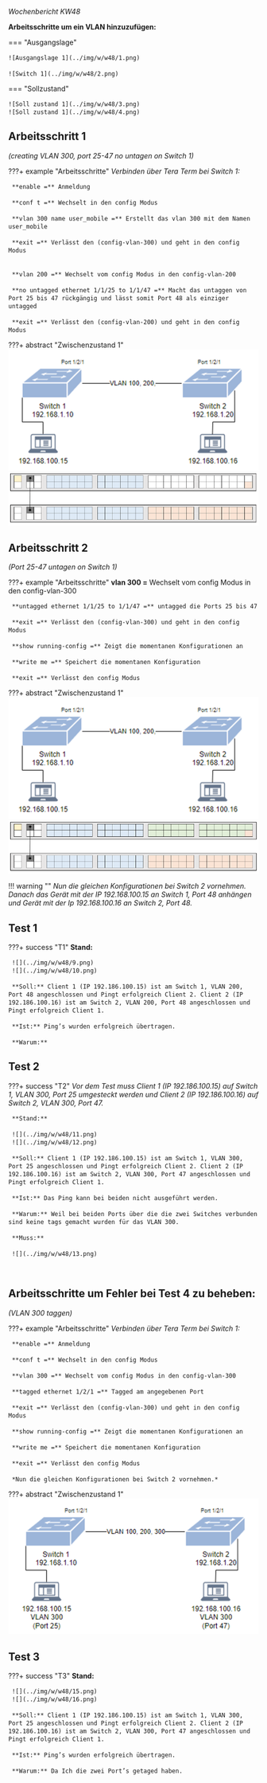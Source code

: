 *Wochenbericht KW48*

**Arbeitsschritte um ein VLAN hinzuzufügen:**

=== "Ausgangslage"

    ![Ausgangslage 1](../img/w/w48/1.png)

    ![Switch 1](../img/w/w48/2.png)

=== "Sollzustand"

    ![Soll zustand 1](../img/w/w48/3.png)
    ![Soll zustand 1](../img/w/w48/4.png)

## **Arbeitsschritt 1**

*(creating VLAN 300, port 25-47 no untagen on Switch 1)*

???+ example "Arbeitsschritte"
     *Verbinden über Tera Term bei Switch 1:*

     **enable =** Anmeldung

     **conf t =** Wechselt in den config Modus

     **vlan 300 name user_mobile =** Erstellt das vlan 300 mit dem Namen user_mobile

     **exit =** Verlässt den (config-vlan-300) und geht in den config Modus


     **vlan 200 =** Wechselt vom config Modus in den config-vlan-200

     **no untagged ethernet 1/1/25 to 1/1/47 =** Macht das untaggen von Port 25 bis 47 rückgängig und lässt somit Port 48 als einziger untagged

     **exit =** Verlässt den (config-vlan-200) und geht in den config Modus

???+ abstract "Zwischenzustand 1"
     ![](../img/w/w48/5.png)
     ![](../img/w/w48/6.png)
     
## **Arbeitsschritt 2**

*(Port 25-47 untagen on Switch 1)*

???+ example "Arbeitsschritte"
     **vlan 300 =** Wechselt vom config Modus in den config-vlan-300

     **untagged ethernet 1/1/25 to 1/1/47 =** untagged die Ports 25 bis 47

     **exit =** Verlässt den (config-vlan-300) und geht in den config Modus

     **show running-config =** Zeigt die momentanen Konfigurationen an

     **write me =** Speichert die momentanen Konfiguration

     **exit =** Verlässt den config Modus

???+ abstract "Zwischenzustand 1"
     ![](../img/w/w48/7.png)
     ![](../img/w/w48/8.png)

!!! warning ""
    *Nun die gleichen Konfigurationen bei Switch 2 vornehmen. Danach das Gerät mit der IP 192.168.100.15 an Switch 1, Port 48 anhängen und Gerät mit der Ip 192.168.100.16 an Switch 2, Port 48.*

## Test 1

???+ success "T1"
     **Stand:**

     ![](../img/w/w48/9.png)
     ![](../img/w/w48/10.png)

     **Soll:** Client 1 (IP 192.186.100.15) ist am Switch 1, VLAN 200, Port 48 angeschlossen und Pingt erfolgreich Client 2. Client 2 (IP 192.186.100.16) ist am Switch 2, VLAN 200, Port 48 angeschlossen und Pingt erfolgreich Client 1.

     **Ist:** Ping’s wurden erfolgreich übertragen.

     **Warum:**

## Test 2

???+ success "T2"
     *Vor dem Test muss Client 1 (IP 192.186.100.15) auf Switch 1, VLAN 300, Port 25 umgesteckt werden und Client 2 (IP 192.186.100.16) auf Switch 2, VLAN 300, Port 47.*

     **Stand:**

     ![](../img/w/w48/11.png)
     ![](../img/w/w48/12.png)

     **Soll:** Client 1 (IP 192.186.100.15) ist am Switch 1, VLAN 300, Port 25 angeschlossen und Pingt erfolgreich Client 2. Client 2 (IP 192.186.100.16) ist am Switch 2, VLAN 300, Port 47 angeschlossen und Pingt erfolgreich Client 1.

     **Ist:** Das Ping kann bei beiden nicht ausgeführt werden.

     **Warum:** Weil bei beiden Ports über die die zwei Switches verbunden sind keine tags gemacht wurden für das VLAN 300.

     **Muss:**

     ![](../img/w/w48/13.png)
 
## **Arbeitsschritte um Fehler bei Test 4 zu beheben:**

*(VLAN 300 taggen)*

???+ example "Arbeitsschritte"
     *Verbinden über Tera Term bei Switch 1:*

     **enable =** Anmeldung

     **conf t =** Wechselt in den config Modus

     **vlan 300 =** Wechselt vom config Modus in den config-vlan-300

     **tagged ethernet 1/2/1 =** Tagged am angegebenen Port

     **exit =** Verlässt den (config-vlan-300) und geht in den config Modus

     **show running-config =** Zeigt die momentanen Konfigurationen an

     **write me =** Speichert die momentanen Konfiguration

     **exit =** Verlässt den config Modus

     *Nun die gleichen Konfigurationen bei Switch 2 vornehmen.*

???+ abstract "Zwischenzustand 1"
     ![](../img/w/w48/14.png)

## Test 3

???+ success "T3"
     **Stand:**

     ![](../img/w/w48/15.png)
     ![](../img/w/w48/16.png)

     **Soll:** Client 1 (IP 192.186.100.15) ist am Switch 1, VLAN 300, Port 25 angeschlossen und Pingt erfolgreich Client 2. Client 2 (IP 192.186.100.16) ist am Switch 2, VLAN 300, Port 47 angeschlossen und Pingt erfolgreich Client 1.

     **Ist:** Ping’s wurden erfolgreich übertragen.

     **Warum:** Da Ich die zwei Port’s getaged haben.
